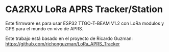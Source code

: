 # CA2RXU LoRa APRS Tracker/Station

Este firmware es para usar ESP32 TTGO-T-BEAM V1.2 con LoRa modulos y GPS para el mundo en vivo de APRS.

Este trabajo está basado en el proyecto de Ricardo Guzman:
https://github.com/richonguzman/LoRa_APRS_Tracker
